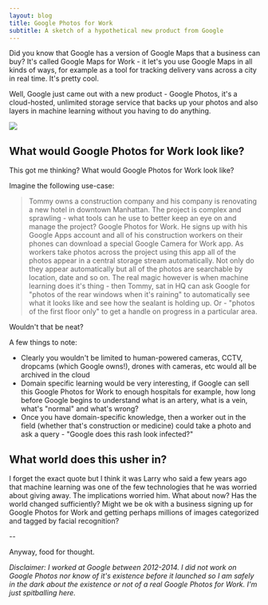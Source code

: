```yaml
---
layout: blog
title: Google Photos for Work
subtitle: A sketch of a hypothetical new product from Google
---
```


Did you know that Google has a version of Google Maps that a business can buy? It's called Google Maps for Work - it let's you use Google Maps in all kinds of ways, for example as a tool for tracking delivery vans across a city in real time. It's pretty cool.

Well, Google just came out with a new product - Google Photos, it's a cloud-hosted, unlimited storage service that backs up your photos and also layers in machine learning without you having to do anything. 

![](http://www.google.com/photos/about/images/ui/google-photos-logo.png)

## What would Google Photos for Work look like?

This got me thinking? What would Google Photos for Work look like?

Imagine the following use-case:

> Tommy owns a construction company and his company is renovating a new hotel in downtown Manhattan. The project is complex and sprawling - what tools can he use to better keep an eye on and manage the project? Google Photos for Work. He signs up with his Google Apps account and all of his construction workers on their phones can download a special Google Camera for Work app. As workers take photos across the project using this app all of the photos appear in a central storage stream automatically. Not only do they appear automatically but all of the photos are searchable by location, date and so on. The real magic however is when machine learning does it's thing - then Tommy, sat in HQ can ask Google for "photos of the rear windows when it's raining" to automatically see what it looks like and see how the sealant is holding up. Or - "photos of the first floor only" to get a handle on progress in a particular area.

Wouldn't that be neat?

A few things to note:

- Clearly you wouldn't be limited to human-powered cameras, CCTV, dropcams (which Google owns!), drones with cameras, etc would all be archived in the cloud
- Domain specific learning would be very interesting, if Google can sell this Google Photos for Work to enough hospitals for example, how long before Google begins to understand what is an artery, what is a vein, what's "normal" and what's wrong?
- Once you have domain-specific knowledge, then a worker out in the field (whether that's construction or medicine) could take a photo and ask a query - "Google does this rash look infected?"

## What world does this usher in?

I forget the exact quote but I think it was Larry who said a few years ago that machine learning was one of the few technologies that he was worried about giving away. The implications worried him. What about now? Has the world changed sufficiently? Might we be ok with a business signing up for Google Photos for Work and getting perhaps millions of images categorized and tagged by facial recognition?

--

Anyway, food for thought.

*Disclaimer: I worked at Google between 2012-2014. I did not work on Google Photos nor know of it's existence before it launched so I am safely in the dark about the existence or not of a real Google Photos for Work. I'm just spitballing here.*   